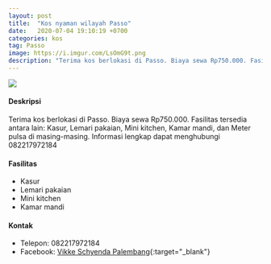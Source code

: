 ```yaml
---
layout: post
title:  "Kos nyaman wilayah Passo"
date:   2020-07-04 19:10:19 +0700
categories: kos
tag: Passo
image: https://i.imgur.com/LsOmG9t.png
description: "Terima kos berlokasi di Passo. Biaya sewa Rp750.000. Fasilitas tersedia antara lain: Kasur, Lemari pakaian, Mini kitchen, Kamar mandi, dan Meter pulsa di masing-masing. Informasi lengkap dapat menghubungi 082217972184"
---
```

<div class="mb-4">
<image src="https://i.imgur.com/LsOmG9t.png" class="img-fluid" />
</div>

#### Deskripsi
Terima kos berlokasi di Passo. Biaya sewa Rp750.000. Fasilitas tersedia antara lain: Kasur, Lemari pakaian, Mini kitchen, Kamar mandi, dan Meter pulsa di masing-masing. Informasi lengkap dapat menghubungi 082217972184

#### Fasilitas
- Kasur
- Lemari pakaian
- Mini kitchen
- Kamar mandi

#### Kontak
- Telepon: 082217972184
- Facebook: [Vikke Schyenda Palembang](https://www.facebook.com/vikke.palembang "Vikke Schyenda Palembang"){:target="_blank"}